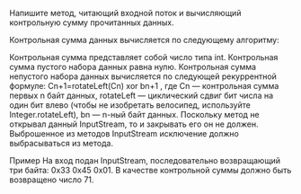 Напишите метод, читающий входной поток и вычисляющий контрольную сумму прочитанных данных.

Контрольная сумма данных вычисляется по следующему алгоритму:

Контрольная сумма представляет собой число типа int. Контрольная сумма пустого набора данных равна нулю.
Контрольная сумма непустого набора данных вычисляется по следующей рекуррентной формуле: Cn+1=rotateLeft(Cn) xor bn+1 , где Cn — контрольная сумма первых n байт данных, rotateLeft — циклический сдвиг бит числа на один бит влево (чтобы не изобретать велосипед, используйте Integer.rotateLeft), bn — n-ный байт данных.
Поскольку метод не открывал данный InputStream, то и закрывать его он не должен. Выброшенное из методов InputStream исключение должно выбрасываться из метода.

Пример
На вход подан InputStream, последовательно возвращающий три байта: 0x33 0x45 0x01. В качестве контрольной суммы должно быть возвращено число 71.